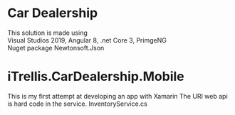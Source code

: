 # Car Dealership
This solution is made using<BR>
Visual Studios 2019, Angular 8, .net Core 3, PrimgeNG<BR>
Nuget package Newtonsoft.Json
 
# iTrellis.CarDealership.Mobile
This is my first attempt at developing an app with Xamarin
The URI web api is hard code in the service.
InventoryService.cs

